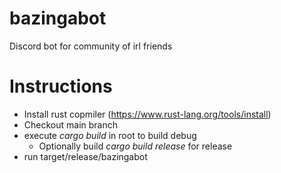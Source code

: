 # bazingabot
Discord bot for community of irl friends

# Instructions

- Install rust copmiler (https://www.rust-lang.org/tools/install)
- Checkout main branch
- execute _cargo build_ in root to build debug
  - Optionally  build _cargo build release_ for release
- run target/release/bazingabot
